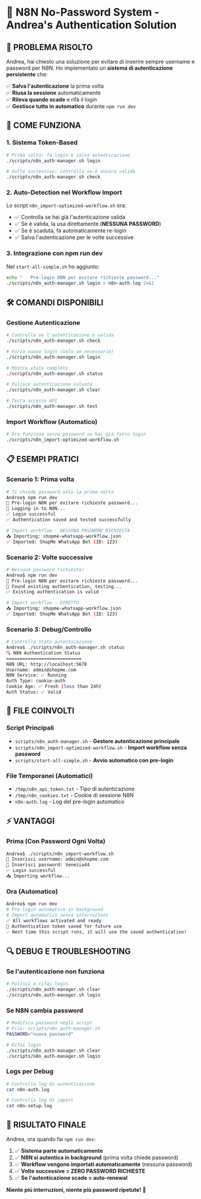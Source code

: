 # 🔑 N8N No-Password System - Andrea's Authentication Solution

## 🎯 **PROBLEMA RISOLTO**

Andrea, hai chiesto una soluzione per evitare di inserire sempre username e password per N8N. Ho implementato un **sistema di autenticazione persistente** che:

✅ **Salva l'autenticazione** la prima volta  
✅ **Riusa la sessione** automaticamente  
✅ **Rileva quando scade** e rifà il login  
✅ **Gestisce tutto in automatico** durante `npm run dev`

## 🚀 **COME FUNZIONA**

### **1. Sistema Token-Based**
```bash
# Prima volta: fa login e salva autenticazione
./scripts/n8n_auth-manager.sh login

# Volte successive: controlla se è ancora valida
./scripts/n8n_auth-manager.sh check
```

### **2. Auto-Detection nel Workflow Import**
Lo script `n8n_import-optimized-workflow.sh` ora:
- ✅ Controlla se hai già l'autenticazione valida
- ✅ Se è valida, la usa direttamente (**NESSUNA PASSWORD**)
- ✅ Se è scaduta, fa automaticamente re-login
- ✅ Salva l'autenticazione per le volte successive

### **3. Integrazione con npm run dev**
Nel `start-all-simple.sh` ho aggiunto:
```bash
echo "   Pre-login N8N per evitare richieste password..."
./scripts/n8n_auth-manager.sh login > n8n-auth.log 2>&1
```

## 🛠️ **COMANDI DISPONIBILI**

### **Gestione Autenticazione**
```bash
# Controlla se l'autenticazione è valida
./scripts/n8n_auth-manager.sh check

# Forza nuovo login (solo se necessario)
./scripts/n8n_auth-manager.sh login

# Mostra stato completo
./scripts/n8n_auth-manager.sh status

# Pulisce autenticazione salvata
./scripts/n8n_auth-manager.sh clear

# Testa accesso API
./scripts/n8n_auth-manager.sh test
```

### **Import Workflow (Automatico)**
```bash
# Ora funziona senza password se hai già fatto login
./scripts/n8n_import-optimized-workflow.sh
```

## 📋 **ESEMPI PRATICI**

### **Scenario 1: Prima volta**
```bash
# Ti chiede password solo la prima volta
Andrea$ npm run dev
🔑 Pre-login N8N per evitare richieste password...
🔑 Logging in to N8N...
✅ Login successful
✅ Authentication saved and tested successfully

# Import workflow - NESSUNA PASSWORD RICHIESTA
📥 Importing: shopme-whatsapp-workflow.json
✅ Imported: ShopMe WhatsApp Bot (ID: 123)
```

### **Scenario 2: Volte successive**
```bash
# Nessuna password richiesta!
Andrea$ npm run dev
🔑 Pre-login N8N per evitare richieste password...
🔑 Found existing authentication, testing...
✅ Existing authentication is valid

# Import workflow - DIRETTO
📥 Importing: shopme-whatsapp-workflow.json
✅ Imported: ShopMe WhatsApp Bot (ID: 123)
```

### **Scenario 3: Debug/Controllo**
```bash
# Controlla stato autenticazione
Andrea$ ./scripts/n8n_auth-manager.sh status
🔍 N8N Authentication Status
============================
N8N URL: http://localhost:5678
Username: admin@shopme.com
N8N Service: ✅ Running
Auth Type: cookie-auth
Cookie Age: ✅ Fresh (less than 24h)
Auth Status: ✅ Valid
```

## 🔧 **FILE COINVOLTI**

### **Script Principali**
- `scripts/n8n_auth-manager.sh` - **Gestore autenticazione principale**
- `scripts/n8n_import-optimized-workflow.sh` - **Import workflow senza password**
- `scripts/start-all-simple.sh` - **Avvio automatico con pre-login**

### **File Temporanei (Automatici)**
- `/tmp/n8n_api_token.txt` - Tipo di autenticazione
- `/tmp/n8n_cookies.txt` - Cookie di sessione N8N
- `n8n-auth.log` - Log del pre-login automatico

## ⚡ **VANTAGGI**

### **Prima (Con Password Ogni Volta)**
```bash
Andrea$ ./scripts/n8n_import-workflow.sh
🔑 Inserisci username: admin@shopme.com
🔑 Inserisci password: Venezia44
✅ Login successful
📥 Importing workflow...
```

### **Ora (Automatico)**
```bash
Andrea$ npm run dev
# Pre-login automatico in background
# Import automatico senza interruzioni
✅ All workflows activated and ready
🔑 Authentication token saved for future use
💡 Next time this script runs, it will use the saved authentication!
```

## 🔍 **DEBUG E TROUBLESHOOTING**

### **Se l'autenticazione non funziona**
```bash
# Pulisci e rifai login
./scripts/n8n_auth-manager.sh clear
./scripts/n8n_auth-manager.sh login
```

### **Se N8N cambia password**
```bash
# Modifica password negli script
# File: scripts/n8n_auth-manager.sh
PASSWORD="nuova_password"

# Rifai login
./scripts/n8n_auth-manager.sh clear
./scripts/n8n_auth-manager.sh login
```

### **Logs per Debug**
```bash
# Controlla log di autenticazione
cat n8n-auth.log

# Controlla log di import
cat n8n-setup.log
```

## 🎉 **RISULTATO FINALE**

Andrea, ora quando fai `npm run dev`:

1. ✅ **Sistema parte automaticamente**
2. ✅ **N8N si autentica in background** (prima volta chiede password)
3. ✅ **Workflow vengono importati automaticamente** (nessuna password)
4. ✅ **Volte successive = ZERO PASSWORD RICHIESTE**
5. ✅ **Se l'autenticazione scade = auto-renewal**

**Niente più interruzioni, niente più password ripetute!** 🚀 